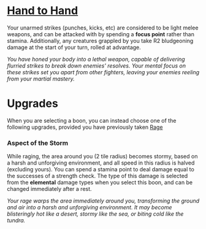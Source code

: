 # [Hand to Hand](Hand%20to%20Hand.md)
Your unarmed strikes (punches, kicks, etc) are considered to be light melee weapons, and can be attacked with by spending a **focus point** rather than stamina. Additionally, any creatures grappled by you take R2 bludgeoning damage at the start of your turn, rolled at advantage.

*You have honed your body into a lethal weapon, capable of delivering flurried strikes to break down enemies' resolves. Your mental focus on these strikes set you apart from other fighters, leaving your enemies reeling from your martial mastery.*

# Upgrades
When you are selecting a boon, you can instead choose one of the following upgrades, provided you have previously taken [Rage](Rage.md)

### Aspect of the Storm
While raging, the area around you (2 tile radius) becomes stormy, based on a harsh and unforgiving environment, and all speed in this radius is halved (excluding yours). You can spend a stamina point to deal damage equal to the successes of a strength check. The type of this damage is selected from the **elemental** damage types when you select this boon, and can be changed immediately after a rest.

*Your rage warps the area immediately around you, transforming the ground and air into a harsh and unforgiving environment. It may become blisteringly hot like a desert, stormy like the sea, or biting cold like the tundra.*
